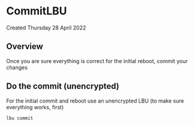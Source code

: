 # CommitLBU

Created Thursday 28 April 2022

Overview
--------

Once you are sure everything is correct for the initial reboot, commit your changes

Do the commit (unencrypted)
---------------------------

For the initial commit and reboot use an unencrypted LBU (to make sure everything works, first)

    lbu commit
